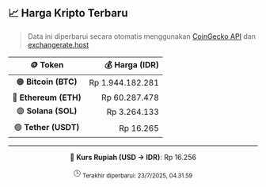 

<!-- HARGA_KRIPTO -->
## 📈 Harga Kripto Terbaru

> Data ini diperbarui secara otomatis menggunakan [CoinGecko API](https://www.coingecko.com/) dan [exchangerate.host](https://exchangerate.host/)

<div align="center">

| 🪙 Token | 💰 Harga (IDR) |
|:------:|---------------:|
| 🟠 **Bitcoin (BTC)**   | Rp 1.944.182.281 |
| 🔵 **Ethereum (ETH)**  | Rp 60.287.478 |
| 🟣 **Solana (SOL)**    | Rp 3.264.133 |
| 🟢 **Tether (USDT)**   | Rp 16.265 |

---

💱 **Kurs Rupiah (USD → IDR)**: Rp 16.256

🕒 <sub>Terakhir diperbarui: 23/7/2025, 04.31.59</sub>

</div>
<!-- /HARGA_KRIPTO -->